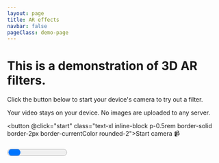 ```yaml
---
layout: page
title: AR effects
navbar: false
pageClass: demo-page
---
```


<script setup lang="ts">
import { useElementSize } from '@vueuse/core'
import { ref, markRaw, onMounted, onScopeDispose, watchEffect } from 'vue'

import { EffectPlayer } from 'gltf-ar-effects/player'
import { createSampleGltf } from './ar-effects-demo/sample-gltf'

import environmentOptions from 'virtual:ar-effects-environment-options.js'

const canvas = ref<HTMLCanvasElement>()
const recordedVideo = ref<HTMLVideoElement>()
const initProgress = ref(0)
const wasStarted = ref(false)
const isReady = ref(false)
const info = ref<any>()
const playerRef = ref<EffectPlayer>()
const isRecording = ref(false)
const isStoppingRecording = ref(false)
const recordedBlobUrl = ref('')
const { width: canvasWidth } = useElementSize(() => recordedBlobUrl.value ? recordedVideo.value : canvas.value)

const effectUrlParam = import.meta.env.DEV
  ? (new URL(location.href).searchParams.get('effect-url') ?? undefined)
  : undefined

onMounted(async () => {
  if (!canvas.value) throw new Error('No canvas')
  const player = playerRef.value = markRaw(new EffectPlayer({ canvas: canvas.value, environmentOptions }))

  player.addEventListener('progress', (event) => initProgress.value = event.progress!)
  player.addEventListener('info', (event)=> info.value = event.info)
  player.addEventListener('error', window.alert)

  player.loadEffect(await createSampleGltf(effectUrlParam))

  if (import.meta.env.DEV) return start()
})

const start = async () => {
  const player = playerRef.value
  if (!player) return

  wasStarted.value = true
  await player.init()
  isReady.value = true
}

const onClickRecord = async () => {
  const player = playerRef.value!

  if (isRecording.value) {
    player.pause()
    isStoppingRecording.value = true
    recordedBlobUrl.value = URL.createObjectURL(await player.stopRecording())
    isRecording.value = false
    recordedVideo.value?.classList.remove('canplay')
  } else {
    player.startRecording()
    isRecording.value = true
  }

  isStoppingRecording.value = false
}

const onClickRetake = () => {
  URL.revokeObjectURL(recordedBlobUrl.value)
  recordedBlobUrl.value = ''
  playerRef.value!.play()
}

const onCanplayRecording = () => recordedVideo.value!.classList.add('canplay')

onScopeDispose(() => playerRef.value?.dispose())

</script>

<div v-if="!wasStarted" class="flex flex-col gap-5 m-4rem">
  <h1 class="text-3xl">This is a demonstration of 3D AR filters.</h1>

  <p>Click the button below to start your device's camera to try out a filter.</p>

  <p class="tip custom-block">
    Your video stays on your device. No images are uploaded to any server.
  </p>

<button @click="start" class="text-xl inline-block p-0.5rem border-solid border-2px border-currentColor rounded-2">Start camera 📹</button>

</div>

<progress v-else-if="!isReady" :value="initProgress" max="1" class="progress w-full" />

<div ref="container" :class="['canvas-container relative w-full overflow-hidden', !!recordedBlobUrl && 'has-recording']">
  <canvas ref="canvas" class="player-canvas" />
  <template v-if="recordedBlobUrl">
    <video ref="recordedVideo" :src="recordedBlobUrl" class="recorded-video" playsInline controls muted autoplay @canplay="onCanplayRecording" />
    <div class="recorded-output-btns">
      <a :href="recordedBlobUrl" title="Download video" target="_blank" download="recording" class="output-btn">
        <span class="i-tabler:download" />
      </a>
      <button title="Retake video" class="output-btn" @click="onClickRetake"><span class="i-tabler:x" /></button>
    </div>
  </template>
  <button v-else-if="isReady" class="record-btn" :title="isRecording ? 'Stop recording' : 'Start recording'" :disabled="isStoppingRecording" @click="onClickRecord">
    <span class="sr-only">
     {{ isRecording ? 'Stop recording' : 'Start recording' }}
    </span>
    <span :class="['recording-indicator', isRecording && 'is-recording']" />
  </button>
</div>

<pre>{{ info }}</pre>

<style scoped>
.progress {
  height: 2rem;
}
.canvas-container {
  position: relative;
}

.player-canvas, .recorded-video {
  max-width: 100%;
  max-height: 90vh;
  object-fit: contain;
}

.has-recording {
  .player-canvas, .record-btn {
    display: none;
  }
}

.recorded-video:not(.canplay) {
  display: none;
}

.record-btn {
  position: absolute;
  bottom: 1rem;
  left: 0;
  transform: translateX(v-bind("canvasWidth / 2 + 'px'")) translateX(-50%);
  width: 4.5rem;
  height: 4.5rem;
  border-radius: 50%;
  border: solid 0.365rem white;
  padding: 1rem;
  background-color: rgba(0 0 0 / 12.5%)
}

.recording-indicator {
  position: absolute;
  inset: 0;
  background-color: red;
  border-radius: 50%;
  transform: scale(0.5);

  transition: all 0.25s;

  &.is-recording {
    border-radius: 0.875rem;
    transform: scale(0.675);
  }
}

.recorded-output-btns {
  position: absolute;
  left: 0;
  bottom: 5rem;
  width: v-bind("canvasWidth + 'px'");
  height: 0;
  display: flex;
  gap: 1rem;
  justify-content: center;
  align-items: end;
}

.output-btn {
  display: inline-flex;
  font-size: 4rem;
  height: 6rem;
  background-color: rgba(0 0 0 / 25%);
  border-radius: 50%;
  padding: 1rem;
}
</style>
